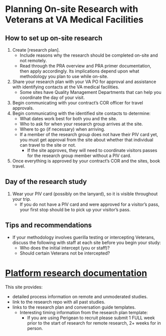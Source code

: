# Planning On-site Research with Veterans at VA Medical Facilities

## How to set up on-site research
1. Create [research plan]. 
    - Include reasons why the research should be completed on-site and not remotely.
    - Read through the PRA overview and PRA primer documentation, then apply accordingly. Its implications depend upon what methodology you plan to use while on-site.
2. Share your research plan with your VA PO for approval and assistance with identifying contacts at the VA medical facilities.
    - Some sites have Quality Management Departments that can help you coordinate the day of your visit.
3. Begin communicating with your contract’s COR officer for travel approvals.
4. Begin communicating with the identified site contacts to determine:
    - What dates work best for both you and the site.
    - Who to ask for when your research group arrives at the site.
    - Where to go (if necessary) when arriving.
    - If a member of the research group does not have their PIV card yet, you must get approval from the site about whether that individual can travel to the site or not.
      - If the site approves, they will need to coordinate visitors passes for the research group member without a PIV card.
5. Once everything is approved by your contract’s COR and the sites, book travel. 

## Day of the research study
1. Wear your PIV card (possibly on the lanyard), so it is visible throughout your trip.
    - If you do not have a PIV card and were approved for a visitor’s pass, your first stop should be to pick up your visitor’s pass.

## Tips and recommendations
- If your methodology involves guerilla testing or intercepting Veterans, discuss the following with staff at each site before you begin your study:
  - Who does the initial intercept (you or staff)?
  - Should certain Veterans not be intercepted?

# [Platform research documentation](https://depo-platform-documentation.scrollhelp.site/research-design/)
This site provides:
- detailed process information on remote and unmoderated studies. 
- link to the research repo with all past studies. 
- links to the research plan and conversation guide templates. 
  - Interesting timing information from the research plan template:
    - If you are using Perigean to recruit please submit 1 FULL week prior to the start of research for remote research, 2+ weeks for in person.
